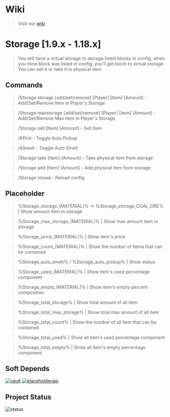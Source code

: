 # Wiki

> Visit our [wiki](https://vochidanh.gitbook.io/storage/)

# Storage  [1.9.x - 1.18.x]

> You will have a virtual storage to storage listed blocks in config, when you mine block was listed in config, you'll
> get block to virtual storage. You can sell it or take it to physical item

## Commands

> /Storage storage [add/set/remove] [Player] [Item] [Amount] - Add/Set/Remove Item in Player's Storage

> /Storage maxstorage [add/set/remove] [Player] [Item] [Amount] - Add/Set/Remove Max Item in Player's Storage

> /Storage sell [Item] [Amount] - Sell Item

> /APick - Toggle Auto Pickup

> /ASmelt - Toggle Auto Smelt

> /Storage take [Item] [Amount] - Take physical item from storage
>
> /Storage add [Item] [Amount] - Add physical item from storage

> /Storage reload - Reload config

## Placeholder

> %Storage_storage_(MATERIAL)% -> %Storage_storage_COAL_ORE% | Show amount item in storage

> %Storage_max_storage_(MATERIAL)% | Show max amount item in storage

> %Storage_price_(MATERIAL)% | Show item's price

> %Storage_count_(MATERIAL)% | Show the number of items that can be contained

> %Storage_auto_smelt% / %Storage_auto_pickup% | Show status

> %Storage_used_(MATERIAL)% | Show item's used percentage component

> %Storage_empty_(MATERIAL)% | Show item's empty percent composition

> %Storage_total_storage% | Show total amount of all item

> %Storage_total_max_storage% | Show total max amount of all item

> %Storage_total_count% | Show the number of all item that can be contained

> %Storage_total_used% | Show all item's used percentage component

> %Storage_total_empty% | Show all item's empty percentage component

## Soft Depends

[![vault](https://img.shields.io/badge/Vault-1.7-blue?style="badge)](https://www.spigotmc.org/resources/34315/)
[![placeholderapi](https://img.shields.io/badge/PlaceholderAPI-2.11.11-blue?style="badge)](https://www.spigotmc.org/resources/6245/) <br>

## Project Status

![status](https://img.shields.io/badge/Project--Status-Active-green?style=badge) 
